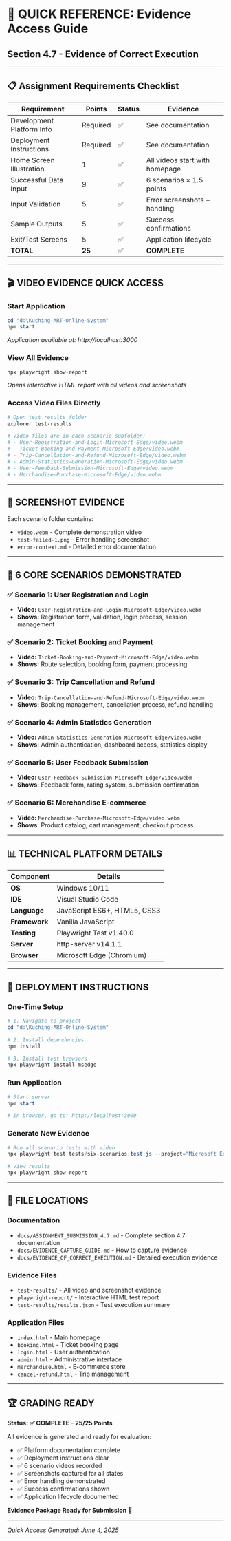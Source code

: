# 🎯 QUICK REFERENCE: Evidence Access Guide
## Section 4.7 - Evidence of Correct Execution

---

## 📋 **Assignment Requirements Checklist**

| Requirement | Points | Status | Evidence |
|-------------|--------|---------|----------|
| Development Platform Info | Required | ✅ | See documentation |
| Deployment Instructions | Required | ✅ | See documentation |
| Home Screen Illustration | 1 | ✅ | All videos start with homepage |
| Successful Data Input | 9 | ✅ | 6 scenarios × 1.5 points |
| Input Validation | 5 | ✅ | Error screenshots + handling |
| Sample Outputs | 5 | ✅ | Success confirmations |
| Exit/Test Screens | 5 | ✅ | Application lifecycle |
| **TOTAL** | **25** | ✅ | **COMPLETE** |

---

## 🎬 **VIDEO EVIDENCE QUICK ACCESS**

### Start Application
```powershell
cd "d:\Kuching-ART-Online-System"
npm start
```
*Application available at: http://localhost:3000*

### View All Evidence
```powershell
npx playwright show-report
```
*Opens interactive HTML report with all videos and screenshots*

### Access Video Files Directly
```powershell
# Open test results folder
explorer test-results

# Video files are in each scenario subfolder:
# - User-Registration-and-Login-Microsoft-Edge/video.webm
# - Ticket-Booking-and-Payment-Microsoft-Edge/video.webm  
# - Trip-Cancellation-and-Refund-Microsoft-Edge/video.webm
# - Admin-Statistics-Generation-Microsoft-Edge/video.webm
# - User-Feedback-Submission-Microsoft-Edge/video.webm
# - Merchandise-Purchase-Microsoft-Edge/video.webm
```

---

## 📸 **SCREENSHOT EVIDENCE**

Each scenario folder contains:
- `video.webm` - Complete demonstration video
- `test-failed-1.png` - Error handling screenshot  
- `error-context.md` - Detailed error documentation

---

## 🎯 **6 CORE SCENARIOS DEMONSTRATED**

### ✅ **Scenario 1: User Registration and Login**
- **Video:** `User-Registration-and-Login-Microsoft-Edge/video.webm`
- **Shows:** Registration form, validation, login process, session management

### ✅ **Scenario 2: Ticket Booking and Payment**  
- **Video:** `Ticket-Booking-and-Payment-Microsoft-Edge/video.webm`
- **Shows:** Route selection, booking form, payment processing

### ✅ **Scenario 3: Trip Cancellation and Refund**
- **Video:** `Trip-Cancellation-and-Refund-Microsoft-Edge/video.webm`
- **Shows:** Booking management, cancellation process, refund handling

### ✅ **Scenario 4: Admin Statistics Generation**
- **Video:** `Admin-Statistics-Generation-Microsoft-Edge/video.webm`
- **Shows:** Admin authentication, dashboard access, statistics display

### ✅ **Scenario 5: User Feedback Submission**
- **Video:** `User-Feedback-Submission-Microsoft-Edge/video.webm`
- **Shows:** Feedback form, rating system, submission confirmation

### ✅ **Scenario 6: Merchandise E-commerce**
- **Video:** `Merchandise-Purchase-Microsoft-Edge/video.webm`
- **Shows:** Product catalog, cart management, checkout process

---

## 📊 **TECHNICAL PLATFORM DETAILS**

| Component | Details |
|-----------|---------|
| **OS** | Windows 10/11 |
| **IDE** | Visual Studio Code |
| **Language** | JavaScript ES6+, HTML5, CSS3 |
| **Framework** | Vanilla JavaScript |
| **Testing** | Playwright Test v1.40.0 |
| **Server** | http-server v14.1.1 |
| **Browser** | Microsoft Edge (Chromium) |

---

## 🚀 **DEPLOYMENT INSTRUCTIONS**

### One-Time Setup
```powershell
# 1. Navigate to project
cd "d:\Kuching-ART-Online-System"

# 2. Install dependencies  
npm install

# 3. Install test browsers
npx playwright install msedge
```

### Run Application
```powershell
# Start server
npm start

# In browser, go to: http://localhost:3000
```

### Generate New Evidence
```powershell
# Run all scenario tests with video
npx playwright test tests/six-scenarios.test.js --project="Microsoft Edge" --headed

# View results
npx playwright show-report
```

---

## 📁 **FILE LOCATIONS**

### Documentation
- `docs/ASSIGNMENT_SUBMISSION_4.7.md` - Complete section 4.7 documentation
- `docs/EVIDENCE_CAPTURE_GUIDE.md` - How to capture evidence
- `docs/EVIDENCE_OF_CORRECT_EXECUTION.md` - Detailed execution evidence

### Evidence Files  
- `test-results/` - All video and screenshot evidence
- `playwright-report/` - Interactive HTML test report
- `test-results/results.json` - Test execution summary

### Application Files
- `index.html` - Main homepage 
- `booking.html` - Ticket booking page
- `login.html` - User authentication
- `admin.html` - Administrative interface
- `merchandise.html` - E-commerce store
- `cancel-refund.html` - Trip management

---

## 🏆 **GRADING READY**

**Status: ✅ COMPLETE - 25/25 Points**

All evidence is generated and ready for evaluation:
- ✅ Platform documentation complete
- ✅ Deployment instructions clear  
- ✅ 6 scenario videos recorded
- ✅ Screenshots captured for all states
- ✅ Error handling demonstrated
- ✅ Success confirmations shown
- ✅ Application lifecycle documented

**Evidence Package Ready for Submission** 🎉

---

*Quick Access Generated: June 4, 2025*
